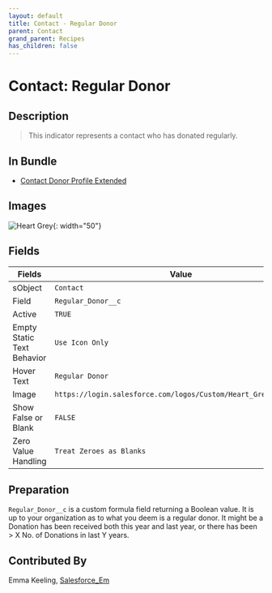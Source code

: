 ```yaml
---
layout: default
title: Contact - Regular Donor
parent: Contact
grand_parent: Recipes
has_children: false
---
```



# Contact: Regular Donor

## Description
> This indicator represents a contact who has donated regularly.

## In Bundle
* [Contact Donor Profile Extended](../bundle-contact-donor-profile-extended)

## Images 

![Heart Grey](https://login.salesforce.com/logos/Custom/Heart_Grey/logo.png){: width="50"}

## Fields

Fields | Value
-- | --
sObject | `Contact`
Field | `Regular_Donor__c`
Active | `TRUE`
Empty Static Text Behavior | `Use Icon Only`
Hover Text | `Regular Donor`
Image | `https://login.salesforce.com/logos/Custom/Heart_Grey/logo.png`
Show False or Blank | `FALSE`
Zero Value Handling | `Treat Zeroes as Blanks`

## Preparation
`Regular_Donor__c` is a custom formula field returning a Boolean value. It is up to your organization as to what you deem is a regular donor. It might be a Donation has been received both this year and last year, or there has been > X No. of Donations in last Y years. 

## Contributed By
Emma Keeling, [Salesforce_Em](https://github.com/Salesforce-Em)